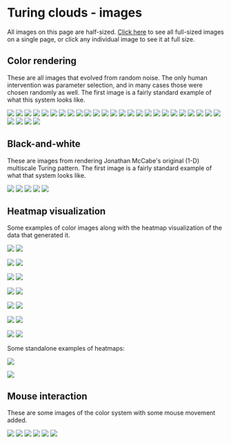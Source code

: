 
# Turing clouds - images

All images on this page are half-sized.  [Click here](fullsize.html) to see
all full-sized images on a single page, or click any individual image to
see it at full size.

## Color rendering

These are all images that evolved from random noise.  The only human
intervention was parameter selection, and in many cases those were chosen
randomly as well.  The first image is a fairly standard example of what
this system looks like.

[![](images/50/regular/0000187.png)](images/100/regular/0000187.png)
[![](images/50/regular/0000530.png)](images/100/regular/0000530.png)
[![](images/50/regular/0002106.png)](images/100/regular/0002106.png)
[![](images/50/regular/0002792.png)](images/100/regular/0002792.png)
[![](images/50/regular/0003362.png)](images/100/regular/0003362.png)
[![](images/50/regular/0003594.png)](images/100/regular/0003594.png)
[![](images/50/regular/0003610.png)](images/100/regular/0003610.png)
[![](images/50/regular/0005359.png)](images/100/regular/0005359.png)
[![](images/50/regular/0010445.png)](images/100/regular/0010445.png)
[![](images/50/regular/0013306.png)](images/100/regular/0013306.png)
[![](images/50/regular/0017985.png)](images/100/regular/0017985.png)
[![](images/50/regular/0026588.png)](images/100/regular/0026588.png)
[![](images/50/regular/0026923.png)](images/100/regular/0026923.png)
[![](images/50/regular/0030150.png)](images/100/regular/0030150.png)
[![](images/50/regular/0030205.png)](images/100/regular/0030205.png)
[![](images/50/regular/0033784.png)](images/100/regular/0033784.png)
[![](images/50/regular/0038413.png)](images/100/regular/0038413.png)
[![](images/50/regular/0039418.png)](images/100/regular/0039418.png)
[![](images/50/regular/0040017.png)](images/100/regular/0040017.png)
[![](images/50/regular/0043112.png)](images/100/regular/0043112.png)
[![](images/50/regular/0052369.png)](images/100/regular/0052369.png)
[![](images/50/regular/0052704.png)](images/100/regular/0052704.png)
[![](images/50/regular/0070989.png)](images/100/regular/0070989.png)
[![](images/50/regular/0162866.png)](images/100/regular/0162866.png)
[![](images/50/regular/0174796.png)](images/100/regular/0174796.png)
[![](images/50/regular/0220953.png)](images/100/regular/0220953.png)
[![](images/50/regular/0266840.png)](images/100/regular/0266840.png)
[![](images/50/regular/1092273.png)](images/100/regular/1092273.png)
[![](images/50/regular/2284302.png)](images/100/regular/2284302.png)

## Black-and-white

These are images from rendering Jonathan McCabe's original (1-D) multiscale
Turing pattern.  The first image is a fairly standard example of what that
system looks like.

[![](images/50/bw/0006144.png)](images/100/bw/0006144.png)
[![](images/50/bw/0002184.png)](images/100/bw/0002184.png)
[![](images/50/bw/0005131.png)](images/100/bw/0005131.png)
[![](images/50/bw/0007354.png)](images/100/bw/0007354.png)
[![](images/50/bw/0016173.png)](images/100/bw/0016173.png)

## Heatmap visualization

Some examples of color images along with the heatmap visualization of the
data that generated it.

[![](images/50/4d/0006230.png)](images/100/4d/0006230.png)
[![](images/50/4d/0006229.png)](images/100/4d/0006229.png)

[![](images/50/4d/0013619.png)](images/100/4d/0013619.png)
[![](images/50/4d/0013618.png)](images/100/4d/0013618.png)

[![](images/50/4d/0024478.png)](images/100/4d/0024478.png)
[![](images/50/4d/0024480.png)](images/100/4d/0024480.png)

[![](images/50/4d/0000425.png)](images/100/4d/0000425.png)
[![](images/50/4d/0000424.png)](images/100/4d/0000424.png)

[![](images/50/4d/0002135.png)](images/100/4d/0002135.png)
[![](images/50/4d/0002134.png)](images/100/4d/0002134.png)

[![](images/50/4d/0002399.png)](images/100/4d/0002399.png)
[![](images/50/4d/0002398.png)](images/100/4d/0002398.png)

[![](images/50/4d/0002702.png)](images/100/4d/0002702.png)
[![](images/50/4d/0002701.png)](images/100/4d/0002701.png)

Some standalone examples of heatmaps:

[![](images/50/4d/0001284.png)](images/100/4d/0001284.png)

[![](images/50/4d/0019294.png)](images/100/4d/0019294.png)

## Mouse interaction

These are some images of the color system with some mouse movement added.

[![](images/50/stroke/0001495.png)](images/100/stroke/0001495.png)
[![](images/50/stroke/0007885.png)](images/100/stroke/0007885.png)
[![](images/50/stroke/0024517.png)](images/100/stroke/0024517.png)
[![](images/50/stroke/0031427.png)](images/100/stroke/0031427.png)
[![](images/50/stroke/0066382.png)](images/100/stroke/0066382.png)
[![](images/50/stroke/0073536.png)](images/100/stroke/0073536.png)

